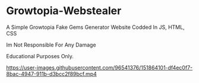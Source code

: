 # Growtopia-Webstealer

A Simple Growtopia Fake Gems Generator Website Codded In JS, HTML, CSS

Im Not Responsible For Any Damage

Educational Purposes Only.




https://user-images.githubusercontent.com/96541376/151864101-df4ec0f7-8bac-4947-911b-d3bcc2f89bcf.mp4

